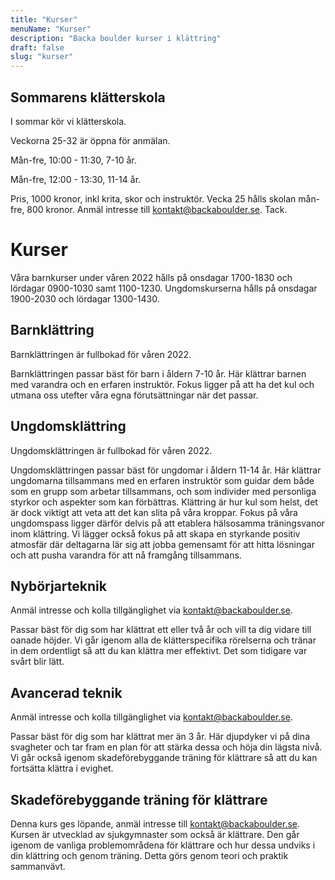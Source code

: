 ```yaml
---
title: "Kurser"
menuName: "Kurser"
description: "Backa boulder kurser i klättring"
draft: false
slug: "kurser"
---
```

## Sommarens klätterskola

I sommar kör vi klätterskola. 

Veckorna 25-32 är öppna för anmälan.

Mån-fre, 10:00 - 11:30, 7-10 år.

Mån-fre, 12:00 - 13:30, 11-14 år.

Pris, 1000 kronor, inkl krita, skor och instruktör.
Vecka 25 hålls skolan mån-fre, 800 kronor.
Anmäl intresse till kontakt@backaboulder.se. Tack.

# Kurser

Våra barnkurser under våren 2022 hålls på onsdagar 1700-1830 och lördagar 0900-1030 samt 1100-1230.
Ungdomskurserna hålls på onsdagar 1900-2030 och lördagar 1300-1430.

## Barnklättring

Barnklättringen är fullbokad för våren 2022.

Barnklättringen passar bäst för barn i åldern 7-10 år. Här klättrar barnen med varandra och en erfaren instruktör. Fokus ligger på att ha det kul och utmana oss utefter våra egna förutsättningar när det passar. 

## Ungdomsklättring

Ungdomsklättringen är fullbokad för våren 2022. 

Ungdomsklättringen passar bäst för ungdomar i åldern 11-14 år. Här klättrar ungdomarna tillsammans med en erfaren instruktör som guidar dem både som en grupp som arbetar tillsammans, och som individer med personliga styrkor och aspekter som kan förbättras. Klättring är hur kul som helst, det är dock viktigt att veta att det kan slita på våra kroppar. Fokus på våra ungdomspass ligger därför delvis på att etablera hälsosamma träningsvanor inom klättring. Vi lägger också fokus på att skapa en styrkande positiv atmosfär där deltagarna lär sig att jobba gemensamt för att hitta lösningar och att pusha varandra för att nå framgång tillsammans.   

## Nybörjarteknik

Anmäl intresse och kolla tillgänglighet via kontakt@backaboulder.se.

Passar bäst för dig som har klättrat ett eller två år och vill ta dig vidare till oanade höjder. Vi går igenom alla de klätterspecifika rörelserna och tränar in dem ordentligt så att du kan klättra mer effektivt. Det som tidigare var svårt blir lätt.  

## Avancerad teknik

Anmäl intresse och kolla tillgänglighet via kontakt@backaboulder.se.

Passar bäst för dig som har klättrat mer än 3 år. Här djupdyker vi på dina svagheter och tar fram en plan för att stärka dessa och höja din lägsta nivå. Vi går också igenom skadeförebyggande träning för klättrare så att du kan fortsätta klättra i evighet.

## Skadeförebyggande träning för klättrare

Denna kurs ges löpande, anmäl intresse till kontakt@backaboulder.se. Kursen är utvecklad av sjukgymnaster som också är klättrare. Den går igenom de vanliga problemområdena för klättrare och hur dessa undviks i din klättring och genom träning. Detta görs genom teori och praktik sammanvävt.

